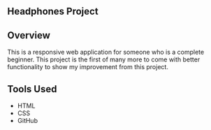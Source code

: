 ## Headphones Project

## Overview
This is a responsive web application for someone who is a complete beginner. This project is the first of many more to come with better functionality to show my improvement from this project.



## Tools Used
- HTML
- CSS
- GitHub
